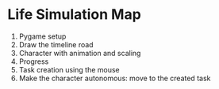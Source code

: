 # Life Simulation Map

1. Pygame setup
2. Draw the timeline road
3. Character with animation and scaling
4. Progress
5. Task creation using the mouse
6. Make the character autonomous: move to the created task